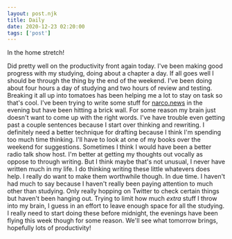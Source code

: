 ```yaml
---
layout: post.njk
title: Daily
date: 2020-12-23 02:20:00
tags: ['post']
---
```

<!-- Excerpt Start -->
In the home stretch!
<!-- Excerpt End -->

Did pretty well on the productivity front again today. I've been making good progress with my studying, doing about a chapter a day. If all goes well I should be through the thing by the end of the weekend. I've been doing about four hours a day of studying and two hours of review and testing. Breaking it all up into tomatoes has been helping me a lot to stay on task so that's cool. I've been trying to write some stuff for [narco.news](https://narco.news) in the evening but have been hitting a brick wall. For some reason my brain just doesn't want to come up with the right words. I've have trouble even getting past a couple sentences because I start over thinking and rewriting. I definitely need a better technique for drafting because I think I'm spending too much time thinking. I'll have to look at one of my books over the weekend for suggestions. Sometimes I think I would have been a better radio talk show host. I'm better at getting my thoughts out vocally as oppose to through writing. But I think maybe that's not unusual, I never have written much in my life. I do thinking writing these little whatevers does help. I really do want to make them worthwhile though. In due time. I haven't had much to say because I haven't really been paying attention to much other than studying. Only really hopping on Twitter to check certain things but haven't been hanging out. Trying to limit how much *extra* stuff I throw into my brain, I guess in an effort to leave enough space for all the studying. I really need to start doing these before midnight, the evenings have been flying this week though for some reason. We'll see what tomorrow brings, hopefully lots of productivity!
